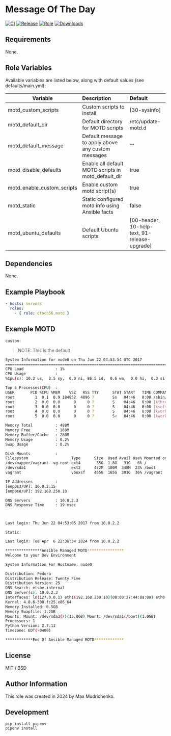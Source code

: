 Message Of The Day
=========

[![CI](https://github.com/dtoch56/ansible-role-motd/workflows/CI/badge.svg?event=push)](https://github.com/dtoch56/ansible-role-motd/actions?query=workflow%3ACI)
[![Release](https://github.com/dtoch56/ansible-role-motd/workflows/Release/badge.svg?event=push)](https://github.com/dtoch56/ansible-role-motd/actions?query=workflow%3ARelease)
[![Role](https://img.shields.io/ansible/role/53355)](https://galaxy.ansible.com/dtoch56/motd)
[![Downloads](https://img.shields.io/badge/dynamic/json?color=blueviolet&label=Galaxy%20Downloads&query=%24.download_count&url=https%3A%2F%2Fgalaxy.ansible.com%2Fapi%2Fv1%2Froles%2F53355%2F%3Fformat%3Djson)](https://galaxy.ansible.com/dtoch56/ssh)


Requirements
------------

None.

Role Variables
--------------

Available variables are listed below, along with default values (see defaults/main.yml):


| Variable                   | Description                                         | Default                                       |
|----------------------------|:----------------------------------------------------|:----------------------------------------------|
| motd_custom_scripts        | Custom scripts to install                           | [30-sysinfo]                                  |
| motd_default_dir           | Default directory for MOTD scripts                  | /etc/update-motd.d                            |
| motd_default_message       | Default message to apply above any custom messages  | ""                                            |
| motd_disable_defaults      | Enable all default MOTD scripts in motd_default_dir | true                                          |
| motd_enable_custom_scripts | Enable custom motd script(s)                        | true                                          |
| motd_static                | Static configured motd info using Ansible facts     | false                                         |
| motd_ubuntu_defaults       | Default Ubuntu scripts                              | [00-header, 10-help-text, 91-release-upgrade] |


Dependencies
------------

None.

Example Playbook
----------------
```yaml
- hosts: servers
  roles:
    - { role: dtoch56.motd }
```

## Example MOTD

`custom:`

> NOTE: This is the default

```bash
System Information for node0 on Thu Jun 22 04:53:54 UTC 2017
================================================================================
CPU Load              : 1%
CPU Usage             :
%Cpu(s): 10.2 us,  2.5 sy,  0.0 ni, 86.5 id,  0.6 wa,  0.0 hi,  0.3 si,  0.0 st

Top 5 Processes(CPU)  :
USER       PID %CPU %MEM    VSZ   RSS TTY      STAT START   TIME COMMAND
root         1  0.1  0.9 184952  4896 ?        Ss   04:46   0:00 /sbin/init
root         2  0.0  0.0      0     0 ?        S    04:46   0:00 [kthreadd]
root         3  0.0  0.0      0     0 ?        S    04:46   0:00 [ksoftirqd/0]
root         4  0.0  0.0      0     0 ?        S    04:46   0:00 [kworker/0:0]
root         5  0.0  0.0      0     0 ?        S<   04:46   0:00 [kworker/0:0H]

Memory Total          : 488M
Memory Free           : 180M
Memory Buffer/Cache   : 280M
Memory Usage          : 0.2%
Swap Usage            : 0.2%

Disk Mounts           :
Filesystem                   Type      Size  Used Avail Use% Mounted on
/dev/mapper/vagrant--vg-root ext4       35G  1.8G   31G   6% /
/dev/sda1                    ext2      472M  100M  348M  23% /boot
vagrant                      vboxsf    465G  165G  301G  36% /vagrant

IP Addresses          :
[enp0s3/UP]: 10.0.2.15
[enp0s8/UP]: 192.168.250.10

DNS Servers           : 10.0.2.3
DNS Response Time     : 19 msec



Last login: Thu Jun 22 04:53:05 2017 from 10.0.2.2
```

`Static:`

```bash
Last login: Tue Apr  6 22:36:34 2024 from 10.0.2.2

****************Ansible Managed MOTD****************
Welcome to your Dev Environment

System Information For Hostname: node0

Distribution: Fedora
Distribution Release: Twenty Five
Distribution Version: 25
DNS Search: etsbv.internal
DNS Server(s): 10.0.2.3
Interfaces: lo(127.0.0.1) eth1(192.168.250.10)(08:00:27:44:8a:09) eth0(10.0.2.15)(08:00:27:00:92:30)
Kernel: 4.8.6-300.fc25.x86_64
Memory Installed: 0.5GB
Memory Swapfile: 1.2GB
Mounts: Mount: /dev/sda3(/)(15.0GB) Mount: /dev/sda1(/boot)(1.0GB)
Processors: 1
Python Version: 2.7.13
Timezone: EDT(-0400)

************End Of Ansible Managed MOTD*************
```

License
-------

MIT / BSD

Author Information
------------------

This role was created in 2024 by Max Mudrichenko.

Development
------------------

    pip install pipenv
    pipenv install
